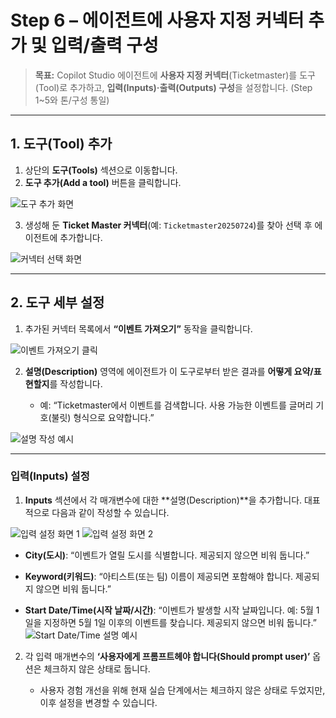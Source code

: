 

# Step 6 – 에이전트에 사용자 지정 커넥터 추가 및 입력/출력 구성

> **목표:** Copilot Studio 에이전트에 **사용자 지정 커넥터**(Ticketmaster)를 도구(Tool)로 추가하고, **입력(Inputs)·출력(Outputs) 구성**을 설정합니다. (Step 1\~5와 톤/구성 통일)

---

## 1. 도구(Tool) 추가

1. 상단의 **도구(Tools)** 섹션으로 이동합니다.
2. **도구 추가(Add a tool)** 버튼을 클릭합니다.

![도구 추가 화면](https://github.com/user-attachments/assets/b13435fb-cde3-4e04-8fdb-0dcd4014ef73)

3. 생성해 둔 **Ticket Master 커넥터**(예: `Ticketmaster20250724`)를 찾아 선택 후 에이전트에 추가합니다.

![커넥터 선택 화면](https://github.com/user-attachments/assets/e0f16c33-e549-4b39-9990-09989f007542)

---

## 2. 도구 세부 설정

1. 추가된 커넥터 목록에서 **“이벤트 가져오기”** 동작을 클릭합니다.

![이벤트 가져오기 클릭](https://github.com/user-attachments/assets/d5edef74-1edc-442b-9cc5-a1abdc7368e1)

2. **설명(Description)** 영역에 에이전트가 이 도구로부터 받은 결과를 **어떻게 요약/표현할지**를 작성합니다.

   * 예: “Ticketmaster에서 이벤트를 검색합니다. 사용 가능한 이벤트를 글머리 기호(불릿) 형식으로 요약합니다.”

![설명 작성 예시](https://github.com/user-attachments/assets/ca2d6cc8-2661-4930-bfa2-999e0492952d)

---

### 입력(Inputs) 설정

1. **Inputs** 섹션에서 각 매개변수에 대한 \*\*설명(Description)\*\*을 추가합니다. 대표적으로 다음과 같이 작성할 수 있습니다.

![입력 설정 화면 1](https://github.com/user-attachments/assets/dd3ba87f-2595-4373-b78c-adbfc42bb5ca)
![입력 설정 화면 2](https://github.com/user-attachments/assets/60e75626-11b0-48d6-a654-5043c3887f07)

* **City(도시)**: “이벤트가 열릴 도시를 식별합니다. 제공되지 않으면 비워 둡니다.”


* **Keyword(키워드)**: “아티스트(또는 팀) 이름이 제공되면 포함해야 합니다. 제공되지 않으면 비워 둡니다.”


* **Start Date/Time(시작 날짜/시간)**: “이벤트가 발생할 시작 날짜입니다. 예: 5월 1일을 지정하면 5월 1일 이후의 이벤트를 찾습니다. 제공되지 않으면 비워 둡니다.”
  ![Start Date/Time 설명 예시](https://github.com/user-attachments/assets/0e4b2f13-ca45-4cb0-adcf-3109314c1b06)




2. 각 입력 매개변수의 **‘사용자에게 프롬프트헤야 합니다(Should prompt user)’** 옵션은 체크하지 않은 상태로 둡니다.

   * 사용자 경험 개선을 위해 현재 실습 단계에서는 체크하지 않은 상태로 두었지만, 이후 설정을 변경할 수 있습니다.



